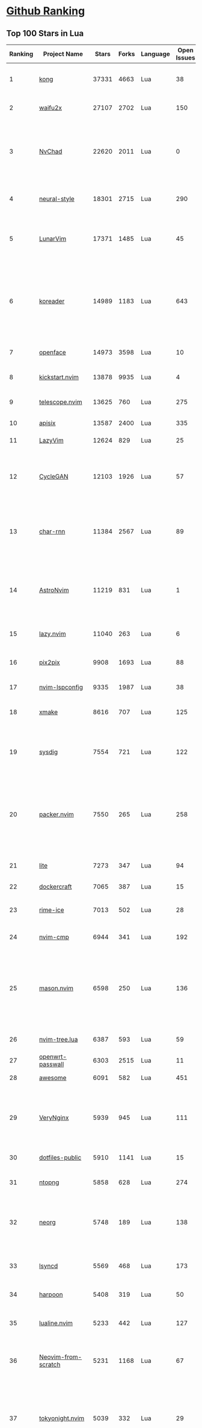 [Github Ranking](../README.md)
==========

## Top 100 Stars in Lua

| Ranking | Project Name | Stars | Forks | Language | Open Issues | Description | Last Commit |
| ------- | ------------ | ----- | ----- | -------- | ----------- | ----------- | ----------- |
| 1 | [kong](https://github.com/Kong/kong) | 37331 | 4663 | Lua | 38 | 🦍 The Cloud-Native API Gateway and AI Gateway. | 2024-04-01T08:55:57Z |
| 2 | [waifu2x](https://github.com/nagadomi/waifu2x) | 27107 | 2702 | Lua | 150 | Image Super-Resolution for Anime-Style Art | 2023-05-04T00:50:48Z |
| 3 | [NvChad](https://github.com/NvChad/NvChad) | 22620 | 2011 | Lua | 0 | Blazing fast Neovim config providing solid defaults and a beautiful UI, enhancing your neovim experience. | 2024-03-26T08:01:36Z |
| 4 | [neural-style](https://github.com/jcjohnson/neural-style) | 18301 | 2715 | Lua | 290 | Torch implementation of neural style algorithm | 2018-02-23T01:21:20Z |
| 5 | [LunarVim](https://github.com/LunarVim/LunarVim) | 17371 | 1485 | Lua | 45 | 🌙 LunarVim is an IDE layer for Neovim. Completely free and community driven. | 2024-03-18T22:32:19Z |
| 6 | [koreader](https://github.com/koreader/koreader) | 14989 | 1183 | Lua | 643 | An ebook reader application supporting PDF, DjVu, EPUB, FB2 and many more formats, running on Cervantes, Kindle, Kobo, PocketBook and Android devices | 2024-03-31T08:58:14Z |
| 7 | [openface](https://github.com/cmusatyalab/openface) | 14973 | 3598 | Lua | 10 | Face recognition with deep neural networks. | 2023-10-25T21:16:29Z |
| 8 | [kickstart.nvim](https://github.com/nvim-lua/kickstart.nvim) | 13878 | 9935 | Lua | 4 | A launch point for your personal nvim configuration | 2024-04-01T08:54:15Z |
| 9 | [telescope.nvim](https://github.com/nvim-telescope/telescope.nvim) | 13625 | 760 | Lua | 275 | Find, Filter, Preview, Pick. All lua, all the time. | 2024-03-31T20:48:59Z |
| 10 | [apisix](https://github.com/apache/apisix) | 13587 | 2400 | Lua | 335 | The Cloud-Native API Gateway | 2024-04-01T07:59:01Z |
| 11 | [LazyVim](https://github.com/LazyVim/LazyVim) | 12624 | 829 | Lua | 25 | Neovim config for the lazy | 2024-03-31T19:41:18Z |
| 12 | [CycleGAN](https://github.com/junyanz/CycleGAN) | 12103 | 1926 | Lua | 57 | Software that can generate photos from paintings,  turn horses into zebras,  perform style transfer, and more. | 2023-09-12T19:48:53Z |
| 13 | [char-rnn](https://github.com/karpathy/char-rnn) | 11384 | 2567 | Lua | 89 | Multi-layer Recurrent Neural Networks (LSTM, GRU, RNN) for character-level language models in Torch | 2023-10-24T17:15:27Z |
| 14 | [AstroNvim](https://github.com/AstroNvim/AstroNvim) | 11219 | 831 | Lua | 1 | AstroNvim is an aesthetic and feature-rich neovim config that is extensible and easy to use with a great set of plugins  | 2024-03-30T13:34:32Z |
| 15 | [lazy.nvim](https://github.com/folke/lazy.nvim) | 11040 | 263 | Lua | 6 | 💤 A modern plugin manager for Neovim | 2024-03-29T19:29:53Z |
| 16 | [pix2pix](https://github.com/phillipi/pix2pix) | 9908 | 1693 | Lua | 88 | Image-to-image translation with conditional adversarial nets | 2021-06-06T12:09:47Z |
| 17 | [nvim-lspconfig](https://github.com/neovim/nvim-lspconfig) | 9335 | 1987 | Lua | 38 | Quickstart configs for Nvim LSP | 2024-03-30T05:24:13Z |
| 18 | [xmake](https://github.com/xmake-io/xmake) | 8616 | 707 | Lua | 125 | 🔥 A cross-platform build utility based on Lua | 2024-04-01T01:28:26Z |
| 19 | [sysdig](https://github.com/draios/sysdig) | 7554 | 721 | Lua | 122 | Linux system exploration and troubleshooting tool with first class support for containers | 2024-03-22T15:58:42Z |
| 20 | [packer.nvim](https://github.com/wbthomason/packer.nvim) | 7550 | 265 | Lua | 258 | A use-package inspired plugin manager for Neovim. Uses native packages, supports Luarocks dependencies, written in Lua, allows for expressive config | 2024-03-05T19:20:31Z |
| 21 | [lite](https://github.com/rxi/lite) | 7273 | 347 | Lua | 94 | A lightweight text editor written in Lua | 2023-09-20T16:35:31Z |
| 22 | [dockercraft](https://github.com/docker/dockercraft) | 7065 | 387 | Lua | 15 | Docker + Minecraft = Dockercraft | 2021-06-15T14:24:53Z |
| 23 | [rime-ice](https://github.com/iDvel/rime-ice) | 7013 | 502 | Lua | 28 | Rime 配置：雾凇拼音 \| 长期维护的简体词库 | 2024-03-29T23:47:35Z |
| 24 | [nvim-cmp](https://github.com/hrsh7th/nvim-cmp) | 6944 | 341 | Lua | 192 | A completion plugin for neovim coded in Lua. | 2024-03-31T18:26:55Z |
| 25 | [mason.nvim](https://github.com/williamboman/mason.nvim) | 6598 | 250 | Lua | 136 | Portable package manager for Neovim that runs everywhere Neovim runs. Easily install and manage LSP servers, DAP servers, linters, and formatters. | 2024-03-24T15:35:47Z |
| 26 | [nvim-tree.lua](https://github.com/nvim-tree/nvim-tree.lua) | 6387 | 593 | Lua | 59 | A file explorer tree for neovim written in lua | 2024-04-01T00:21:21Z |
| 27 | [openwrt-passwall](https://github.com/xiaorouji/openwrt-passwall) | 6303 | 2515 | Lua | 11 | None | 2024-04-01T08:51:04Z |
| 28 | [awesome](https://github.com/awesomeWM/awesome) | 6091 | 582 | Lua | 451 | awesome window manager | 2024-03-30T19:57:33Z |
| 29 | [VeryNginx](https://github.com/alexazhou/VeryNginx) | 5939 | 945 | Lua | 111 |  A very powerful and friendly  nginx base on lua-nginx-module( openresty ) which provide WAF, Control Panel, and Dashboards.  | 2020-06-30T07:07:17Z |
| 30 | [dotfiles-public](https://github.com/craftzdog/dotfiles-public) | 5910 | 1141 | Lua | 15 | My personal dotfiles | 2024-03-28T08:07:23Z |
| 31 | [ntopng](https://github.com/ntop/ntopng) | 5858 | 628 | Lua | 274 | Web-based Traffic and Security Network Traffic Monitoring | 2024-04-01T08:58:54Z |
| 32 | [neorg](https://github.com/nvim-neorg/neorg) | 5748 | 189 | Lua | 138 | Modernity meets insane extensibility. The future of organizing your life in Neovim. | 2024-03-31T21:37:15Z |
| 33 | [lsyncd](https://github.com/lsyncd/lsyncd) | 5569 | 468 | Lua | 173 | Lsyncd (Live Syncing Daemon) synchronizes local directories with remote targets | 2024-01-22T08:37:35Z |
| 34 | [harpoon](https://github.com/ThePrimeagen/harpoon) | 5408 | 319 | Lua | 50 | None | 2024-03-24T17:49:32Z |
| 35 | [lualine.nvim](https://github.com/nvim-lualine/lualine.nvim) | 5233 | 442 | Lua | 127 | A blazing fast and easy to configure neovim statusline plugin written in pure lua. | 2024-03-28T18:00:38Z |
| 36 | [Neovim-from-scratch](https://github.com/LunarVim/Neovim-from-scratch) | 5231 | 1168 | Lua | 67 | 📚 A Neovim config designed from scratch to be understandable | 2024-03-13T15:01:27Z |
| 37 | [tokyonight.nvim](https://github.com/folke/tokyonight.nvim) | 5039 | 332 | Lua | 29 | 🏙  A clean, dark Neovim theme written in Lua, with support for lsp, treesitter and lots of plugins. Includes additional themes for Kitty, Alacritty, iTerm and Fish. | 2024-03-28T22:44:16Z |
| 38 | [DenseNet](https://github.com/liuzhuang13/DenseNet) | 4672 | 1068 | Lua | 28 | Densely Connected Convolutional Networks, In CVPR 2017 (Best Paper Award). | 2024-01-09T13:15:40Z |
| 39 | [nvim-dap](https://github.com/mfussenegger/nvim-dap) | 4660 | 170 | Lua | 32 | Debug Adapter Protocol client implementation for Neovim | 2024-03-25T16:04:35Z |
| 40 | [trouble.nvim](https://github.com/folke/trouble.nvim) | 4580 | 160 | Lua | 27 | 🚦 A pretty diagnostics, references, telescope results, quickfix and location list to help you solve all the trouble your code is causing. | 2024-03-31T11:45:45Z |
| 41 | [nvim](https://github.com/catppuccin/nvim) | 4500 | 205 | Lua | 7 | 🍨 Soothing pastel theme for (Neo)vim | 2024-03-29T10:08:27Z |
| 42 | [which-key.nvim](https://github.com/folke/which-key.nvim) | 4332 | 146 | Lua | 165 | 💥   Create key bindings that stick. WhichKey is a lua plugin for Neovim 0.5 that displays a popup with possible keybindings of the command you started typing. | 2024-03-16T23:22:54Z |
| 43 | [lite-xl](https://github.com/lite-xl/lite-xl) | 4311 | 204 | Lua | 159 | A lightweight text editor written in Lua | 2024-03-30T23:53:44Z |
| 44 | [fast-neural-style](https://github.com/jcjohnson/fast-neural-style) | 4251 | 813 | Lua | 126 | Feedforward style transfer | 2023-10-03T20:54:31Z |
| 45 | [gitsigns.nvim](https://github.com/lewis6991/gitsigns.nvim) | 4250 | 165 | Lua | 53 | Git integration for buffers | 2024-03-29T08:54:06Z |
| 46 | [ngx_lua_waf](https://github.com/loveshell/ngx_lua_waf) | 3862 | 1437 | Lua | 58 | ngx_lua_waf是一个基于lua-nginx-module(openresty)的web应用防火墙 | 2024-03-17T12:14:30Z |
| 47 | [CorsixTH](https://github.com/CorsixTH/CorsixTH) | 3830 | 351 | Lua | 199 | Open source clone of Theme Hospital | 2024-03-31T20:41:57Z |
| 48 | [luvit](https://github.com/luvit/luvit) | 3756 | 373 | Lua | 82 | Lua + libUV + jIT = pure awesomesauce | 2024-01-29T03:04:06Z |
| 49 | [fairseq-lua](https://github.com/facebookresearch/fairseq-lua) | 3752 | 621 | Lua | 16 | Facebook AI Research Sequence-to-Sequence Toolkit | 2021-09-17T09:21:31Z |
| 50 | [mini.nvim](https://github.com/echasnovski/mini.nvim) | 3708 | 140 | Lua | 22 | Library of 35+ independent Lua modules improving overall Neovim (version 0.7 and higher) experience with minimal effort | 2024-03-31T13:30:06Z |
| 51 | [indent-blankline.nvim](https://github.com/lukas-reineke/indent-blankline.nvim) | 3678 | 95 | Lua | 16 | Indent guides  for Neovim | 2024-03-14T03:54:24Z |
| 52 | [null-ls.nvim](https://github.com/jose-elias-alvarez/null-ls.nvim) | 3620 | 800 | Lua | 71 | Use Neovim as a language server to inject LSP diagnostics, code actions, and more via Lua. | 2023-10-03T08:04:11Z |
| 53 | [toggleterm.nvim](https://github.com/akinsho/toggleterm.nvim) | 3619 | 161 | Lua | 34 | A neovim lua plugin to help easily manage multiple terminal windows | 2024-03-30T22:05:50Z |
| 54 | [noice.nvim](https://github.com/folke/noice.nvim) | 3563 | 73 | Lua | 58 | 💥 Highly experimental plugin that completely replaces the UI for messages, cmdline and the popupmenu. | 2024-03-26T16:42:14Z |
| 55 | [PathOfBuilding](https://github.com/PathOfBuildingCommunity/PathOfBuilding) | 3551 | 1981 | Lua | 646 | Offline build planner for Path of Exile. | 2024-03-30T15:20:23Z |
| 56 | [openresty-best-practices](https://github.com/moonbingbing/openresty-best-practices) | 3544 | 859 | Lua | 36 | None | 2023-02-22T06:23:42Z |
| 57 | [kanagawa.nvim](https://github.com/rebelot/kanagawa.nvim) | 3497 | 143 | Lua | 36 | NeoVim dark colorscheme inspired by the colors of the famous painting by Katsushika Hokusai. | 2024-03-29T22:02:40Z |
| 58 | [lsp-zero.nvim](https://github.com/VonHeikemen/lsp-zero.nvim) | 3446 | 93 | Lua | 10 | A starting point to setup some lsp related features in neovim. | 2024-03-30T14:48:09Z |
| 59 | [Comment.nvim](https://github.com/numToStr/Comment.nvim) | 3419 | 132 | Lua | 29 | :brain: :muscle: // Smart and powerful comment plugin for neovim. Supports treesitter, dot repeat, left-right/up-down motions, hooks, and more | 2024-03-29T17:32:06Z |
| 60 | [ChatGPT.nvim](https://github.com/jackMort/ChatGPT.nvim) | 3337 | 284 | Lua | 67 | ChatGPT Neovim Plugin: Effortless Natural Language Generation with OpenAI's ChatGPT API | 2024-03-29T10:21:34Z |
| 61 | [yoru](https://github.com/rxyhn/yoru) | 3320 | 194 | Lua | 38 | 夜 - Yoru \| Aesthetic and Beautiful Awesome  Environment :first_quarter_moon: | 2024-01-28T16:37:06Z |
| 62 | [tarantool](https://github.com/tarantool/tarantool) | 3317 | 372 | Lua | 1201 | Get your data in RAM. Get compute close to data. Enjoy the performance. | 2024-04-01T08:28:52Z |
| 63 | [diffview.nvim](https://github.com/sindrets/diffview.nvim) | 3286 | 91 | Lua | 45 | Single tabpage interface for easily cycling through diffs for all modified files for any git rev. | 2024-04-01T00:05:48Z |
| 64 | [vulscan](https://github.com/scipag/vulscan) | 3284 | 657 | Lua | 0 | Advanced vulnerability scanning with Nmap NSE | 2023-07-23T17:15:05Z |
| 65 | [lspsaga.nvim](https://github.com/nvimdev/lspsaga.nvim) | 3223 | 276 | Lua | 35 | improve neovim lsp experience | 2024-03-31T13:52:50Z |
| 66 | [articles](https://github.com/Wscats/articles) | 3171 | 736 | Lua | 4 | 🔖My Learning Notes and Memories - 分享我的学习片段和与你的回忆 | 2022-04-25T00:46:45Z |
| 67 | [neogit](https://github.com/NeogitOrg/neogit) | 3167 | 181 | Lua | 96 | An interactive and powerful Git interface for Neovim, inspired by Magit | 2024-03-31T21:21:16Z |
| 68 | [nvim-config](https://github.com/jdhao/nvim-config) | 3133 | 469 | Lua | 7 | A modern Neovim configuration with full battery for Python, Lua, C++, Markdown, LaTeX, and more... | 2024-02-27T22:37:20Z |
| 69 | [deepmask](https://github.com/facebookresearch/deepmask) | 3110 | 511 | Lua | 46 | Torch implementation of DeepMask and SharpMask | 2019-01-16T17:21:51Z |
| 70 | [nmap-vulners](https://github.com/vulnersCom/nmap-vulners) | 3105 | 533 | Lua | 17 | NSE script based on Vulners.com API | 2022-12-16T11:22:30Z |
| 71 | [moonscript](https://github.com/leafo/moonscript) | 3103 | 189 | Lua | 176 | :crescent_moon: A language that compiles to Lua | 2023-11-06T20:54:53Z |
| 72 | [bufferline.nvim](https://github.com/akinsho/bufferline.nvim) | 3069 | 170 | Lua | 27 | A snazzy bufferline for Neovim | 2024-03-21T08:46:53Z |
| 73 | [luarocks](https://github.com/luarocks/luarocks) | 3049 | 425 | Lua | 166 | LuaRocks is the package manager for the Lua programming language. | 2024-03-29T05:05:53Z |
| 74 | [cdn-up-and-running](https://github.com/leandromoreira/cdn-up-and-running) | 3038 | 181 | Lua | 2 | CDN Up and Running - Building a CDN from Scratch to Learn about CDN, Nginx, Lua, Prometheus, Grafana, Load balancing, and Containers. | 2024-02-29T14:31:14Z |
| 75 | [awesome-copycats](https://github.com/lcpz/awesome-copycats) | 3013 | 525 | Lua | 1 | Awesome WM themes | 2023-10-10T13:58:30Z |
| 76 | [lua-language-server](https://github.com/LuaLS/lua-language-server) | 2956 | 268 | Lua | 401 | A language server that offers Lua language support - programmed in Lua | 2024-03-30T01:52:48Z |
| 77 | [snabb](https://github.com/snabbco/snabb) | 2937 | 298 | Lua | 177 | Snabb: Simple and fast packet networking | 2024-01-29T11:05:43Z |
| 78 | [docker-jitsi-meet](https://github.com/jitsi/docker-jitsi-meet) | 2927 | 1309 | Lua | 245 | Jitsi Meet on Docker | 2024-03-31T11:42:22Z |
| 79 | [z.lua](https://github.com/skywind3000/z.lua) | 2906 | 137 | Lua | 60 | :zap: A new cd command that helps you navigate faster by learning your habits. | 2024-03-20T14:21:31Z |
| 80 | [rime](https://github.com/ssnhd/rime) | 2902 | 262 | Lua | 37 | Rime Squirrel 鼠须管配置文件（朙月拼音、小鹤双拼、自然码双拼） | 2023-08-13T01:26:52Z |
| 81 | [LuaSnip](https://github.com/L3MON4D3/LuaSnip) | 2896 | 224 | Lua | 75 | Snippet Engine for Neovim written in Lua. | 2024-03-26T23:36:49Z |
| 82 | [neo-tree.nvim](https://github.com/nvim-neo-tree/neo-tree.nvim) | 2884 | 183 | Lua | 158 | Neovim plugin to manage the file system and other tree like structures. | 2024-03-31T23:45:42Z |
| 83 | [init.lua](https://github.com/ThePrimeagen/init.lua) | 2806 | 539 | Lua | 26 | None | 2024-03-29T15:31:29Z |
| 84 | [ant](https://github.com/ejoy/ant) | 2784 | 235 | Lua | 1 | Ant game engine | 2024-04-01T08:22:19Z |
| 85 | [nvim-autopairs](https://github.com/windwp/nvim-autopairs) | 2777 | 109 | Lua | 16 | autopairs for neovim written in lua | 2024-03-20T10:21:05Z |
| 86 | [command-t](https://github.com/wincent/command-t) | 2734 | 318 | Lua | 3 | ⌨️ Fast file navigation for Neovim and Vim | 2024-03-28T23:00:47Z |
| 87 | [dotfiles](https://github.com/nicknisi/dotfiles) | 2695 | 354 | Lua | 1 | vim, zsh, git, homebrew, neovim - my whole world | 2024-03-30T22:49:56Z |
| 88 | [nvim-notify](https://github.com/rcarriga/nvim-notify) | 2695 | 68 | Lua | 33 | A fancy, configurable, notification manager for NeoVim | 2024-02-17T09:19:44Z |
| 89 | [orgmode](https://github.com/nvim-orgmode/orgmode) | 2691 | 116 | Lua | 91 | Orgmode clone written in Lua for Neovim 0.9+. | 2024-04-01T09:00:28Z |
| 90 | [nvimdots](https://github.com/ayamir/nvimdots) | 2678 | 448 | Lua | 8 | A well configured and structured Neovim. | 2024-03-31T08:34:50Z |
| 91 | [nightfox.nvim](https://github.com/EdenEast/nightfox.nvim) | 2674 | 127 | Lua | 12 | 🦊A highly customizable theme for vim and neovim with support for lsp, treesitter and a variety of plugins. | 2024-03-20T11:02:39Z |
| 92 | [eggs](https://github.com/parkervcp/eggs) | 2627 | 2288 | Lua | 91 | Service eggs for the pterodactyl panel | 2024-03-31T22:44:32Z |
| 93 | [nvim-surround](https://github.com/kylechui/nvim-surround) | 2618 | 60 | Lua | 18 | Add/change/delete surrounding delimiter pairs with ease. Written with :heart: in Lua. | 2024-02-27T19:43:55Z |
| 94 | [todo-comments.nvim](https://github.com/folke/todo-comments.nvim) | 2607 | 75 | Lua | 58 | ✅  Highlight, list and search todo comments in your projects | 2024-03-27T15:37:12Z |
| 95 | [vim-be-good](https://github.com/ThePrimeagen/vim-be-good) | 2590 | 92 | Lua | 33 | vim-be-good is a nvim plugin designed to make you better at Vim Movements.  | 2024-01-31T00:54:45Z |
| 96 | [ZeroBraneStudio](https://github.com/pkulchenko/ZeroBraneStudio) | 2557 | 514 | Lua | 88 | Lightweight Lua-based IDE for Lua with code completion, syntax highlighting, live coding, remote debugger, and code analyzer; supports Lua 5.1, 5.2, 5.3, 5.4, LuaJIT and other Lua interpreters on Windows, macOS, and Linux | 2024-02-24T16:36:48Z |
| 97 | [obsidian.nvim](https://github.com/epwalsh/obsidian.nvim) | 2540 | 127 | Lua | 47 | Obsidian 🤝 Neovim | 2024-04-01T07:49:42Z |
| 98 | [torch-rnn](https://github.com/jcjohnson/torch-rnn) | 2480 | 514 | Lua | 87 | Efficient, reusable RNNs and LSTMs for torch | 2022-06-21T21:10:11Z |
| 99 | [oil.nvim](https://github.com/stevearc/oil.nvim) | 2461 | 70 | Lua | 40 | Neovim file explorer: edit your filesystem like a buffer | 2024-03-31T03:54:10Z |
| 100 | [the-glorious-dotfiles](https://github.com/eromatiya/the-glorious-dotfiles) | 2443 | 150 | Lua | 0 | A glorified personal dot files | 2023-02-22T20:45:43Z |

